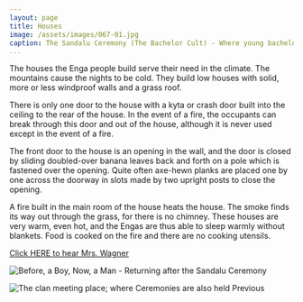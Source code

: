 ```yaml
---
layout: page
title: Houses
image: /assets/images/067-01.jpg
caption: The Sandalu Ceremony (The Bachelor Cult) - Where young bachelors are transformed into attractive, socially competent, young men
...
```




The houses the Enga people build serve their need in the climate. The
mountains cause the nights to be cold. They build low houses with solid,
more or less windproof walls and a grass roof.

There is only one door to the house with a kyta or crash door built into the
ceiling to the rear of the house. In the event of a fire, the occupants can
break through this door and out of the house, although it is never used
except in the event of a fire.

The front door to the house is an opening in the wall, and the door is
closed by sliding doubled-over banana leaves back and forth on a pole
which is fastened over the opening. Quite often axe-hewn planks are
placed one by one across the doorway in slots made by two upright posts
to close the opening.

A fire built in the main room of the house heats the house. The smoke
finds its way out through the grass, for there is no chimney. These houses
are very warm, even hot, and the Engas are thus able to sleep warmly
without blankets. Food is cooked on the fire and there are no cooking
utensils.

[Click HERE to hear Mrs. Wagner](audio/066-001.mp3)


![Before, a Boy, Now, a Man - Returning after the Sandalu Ceremony](/assets/images/067-02.jpg)

![The clan meeting place; where Ceremonies are also held Previous](/assets/images/067-03.jpg)

